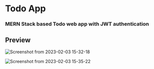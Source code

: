 # Todo App
### MERN Stack based Todo web app with JWT authentication 
## Preview
![Screenshot from 2023-02-03 15-32-18](https://user-images.githubusercontent.com/78022534/216572790-505fde5d-07ab-441d-b6b7-5fdeefbbc38a.png)

![Screenshot from 2023-02-03 15-35-22](https://user-images.githubusercontent.com/78022534/216572805-0fc36efb-4f49-4bd9-ba99-8648be3d2ba6.png)
